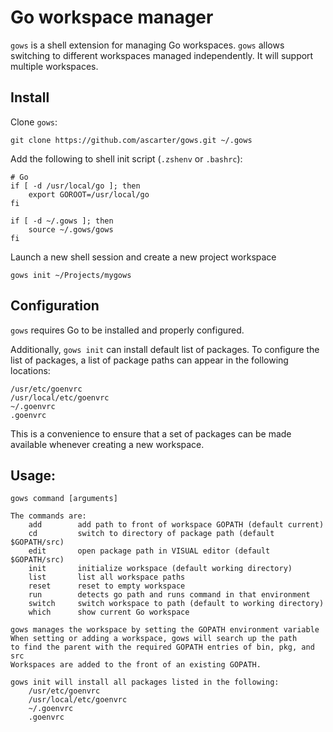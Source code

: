 # Go workspace manager

`gows` is a shell extension for managing Go workspaces. `gows` allows switching to different workspaces managed independently. It will support multiple workspaces.

## Install

Clone `gows`:

    git clone https://github.com/ascarter/gows.git ~/.gows
    
Add the following to shell init script (`.zshenv` or `.bashrc`):

    # Go
    if [ -d /usr/local/go ]; then
        export GOROOT=/usr/local/go
    fi

    if [ -d ~/.gows ]; then
        source ~/.gows/gows
    fi

Launch a new shell session and create a new project workspace

    gows init ~/Projects/mygows

## Configuration

`gows` requires Go to be installed and properly configured.

Additionally, `gows init` can install default list of packages. To configure the list of packages, a list of package paths can appear in the following locations:

    /usr/etc/goenvrc
    /usr/local/etc/goenvrc
    ~/.goenvrc
    .goenvrc

This is a convenience to ensure that a set of packages can be made available whenever creating a new workspace.

## Usage:
    gows command [arguments]

    The commands are:
        add        add path to front of workspace GOPATH (default current)
        cd         switch to directory of package path (default $GOPATH/src)
        edit       open package path in VISUAL editor (default $GOPATH/src)
        init       initialize workspace (default working directory)
        list       list all workspace paths
        reset      reset to empty workspace
        run        detects go path and runs command in that environment
        switch     switch workspace to path (default to working directory)
        which      show current Go workspace

    gows manages the workspace by setting the GOPATH environment variable
    When setting or adding a workspace, gows will search up the path
    to find the parent with the required GOPATH entries of bin, pkg, and src
    Workspaces are added to the front of an existing GOPATH.

    gows init will install all packages listed in the following:
        /usr/etc/goenvrc
        /usr/local/etc/goenvrc
        ~/.goenvrc
        .goenvrc
